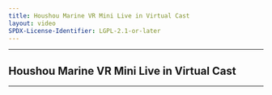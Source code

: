 ```yaml
---
title: Houshou Marine VR Mini Live in Virtual Cast
layout: video
SPDX-License-Identifier: LGPL-2.1-or-later
---
```


---

## Houshou Marine VR Mini Live in Virtual Cast

<div class="container">
  <video-js id="my-video" class="vjs-fluid vjs-layout-medium" controls preload="auto" poster="https://media.discordapp.net/attachments/1180439977784516618/1180442741952495636/marine.jpg">
    <source src="https://drive.ayampenyet.eu.org/api/raw/?path=/AyamPenyet/Marine%20Vr%20Mini%20Live.mp4" type="video/mp4"/>
  </video-js>
</div>

---
